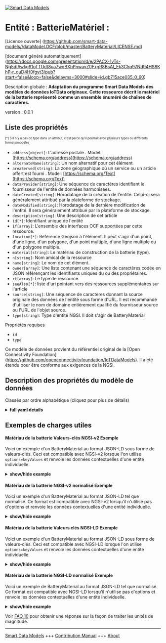 <!-- 10-Header -->  
[![Smart Data Models](https://smartdatamodels.org/wp-content/uploads/2022/01/SmartDataModels_logo.png "Logo")](https://smartdatamodels.org)  
Entité : BatterieMatériel :  
===========================<!-- /10-Header -->  
<!-- 15-License -->  
[Licence ouverte] (https://github.com/smart-data-models//dataModel.OCF/blob/master/BatteryMaterial/LICENSE.md)  
[document généré automatiquement] (https://docs.google.com/presentation/d/e/2PACX-1vTs-Ng5dIAwkg91oTTUdt8ua7woBXhPnwavZ0FxgR8BsAI_Ek3C5q97Nd94HS8KhP-r_quD4H0fgyt3/pub?start=false&loop=false&delayms=3000#slide=id.gb715ace035_0_60)  
<!-- /15-License -->  
<!-- 20-Description -->  
Description globale : **Adaptation du programme Smart Data Models des modèles de données IoTData originaux. Cette ressource décrit le matériel de la batterie représenté comme un ensemble énuméré de chaînes de caractères.**  
version : 0.0.1  
<!-- /20-Description -->  
<!-- 30-PropertiesList -->  

## Liste des propriétés  

<sup><sub>[*] S'il n'y a pas de type dans un attribut, c'est parce qu'il pourrait avoir plusieurs types ou différents formats/modèles</sub></sup>.  
- `address[object]`: L'adresse postale  . Model: [https://schema.org/address](https://schema.org/address)- `alternateName[string]`: Un nom alternatif pour cet élément  - `areaServed[string]`: La zone géographique où un service ou un article offert est fourni  . Model: [https://schema.org/Text](https://schema.org/Text)- `dataProvider[string]`: Une séquence de caractères identifiant le fournisseur de l'entité de données harmonisées.  - `dateCreated[string]`: Horodatage de la création de l'entité. Celui-ci sera généralement attribué par la plateforme de stockage.  - `dateModified[string]`: Horodatage de la dernière modification de l'entité. Il sera généralement attribué par la plateforme de stockage.  - `description[string]`: Une description de cet article  - `id[*]`: Identifiant unique de l'entité  - `if[array]`: L'ensemble des interfaces OCF supportées par cette ressource.  - `location[*]`: Référence Geojson à l'élément. Il peut s'agir d'un point, d'une ligne, d'un polygone, d'un point multiple, d'une ligne multiple ou d'un polygone multiple.  - `material[string]`: Le matériau de construction de la batterie (type).  - `n[string]`: Nom amical de la ressource  - `name[string]`: Le nom de cet élément.  - `owner[array]`: Une liste contenant une séquence de caractères codée en JSON référençant les identifiants uniques du ou des propriétaires.  - `rt[array]`: Le type de ressource.  - `seeAlso[*]`: liste d'uri pointant vers des ressources supplémentaires sur l'article  - `source[string]`: Une séquence de caractères donnant la source originale des données de l'entité sous forme d'URL. Il est recommandé d'utiliser le nom de domaine entièrement qualifié du fournisseur source ou l'URL de l'objet source.  - `type[string]`: Type d'entité NGSI. Il doit s'agir de BatteryMaterial  <!-- /30-PropertiesList -->  
<!-- 35-RequiredProperties -->  
Propriétés requises  
- `id`  - `type`  <!-- /35-RequiredProperties -->  
<!-- 40-RequiredProperties -->  
Ce modèle de données provient du référentiel original de la [Open Connectivity Foundation] (https://github.com/openconnectivityfoundation/IoTDataModels). Il a été étendu pour être conforme aux exigences de la NGSI.  
<!-- /40-RequiredProperties -->  
<!-- 50-DataModelHeader -->  
## Description des propriétés du modèle de données  
Classés par ordre alphabétique (cliquez pour plus de détails)  
<!-- /50-DataModelHeader -->  
<!-- 60-ModelYaml -->  
<details><summary><strong>full yaml details</strong></summary>    
```yaml  
BatteryMaterial:    
  description: 'Smart Data Models Program adaptation of the original IoTData data Models. This Resource describes the battery material represented as an enumerated set of strings.'    
  properties:    
    address:    
      description: 'The mailing address'    
      properties:    
        addressCountry:    
          description: 'Property. The country. For example, Spain. Model:''https://schema.org/addressCountry'''    
          type: string    
        addressLocality:    
          description: 'Property. The locality in which the street address is, and which is in the region. Model:''https://schema.org/addressLocality'''    
          type: string    
        addressRegion:    
          description: 'Property. The region in which the locality is, and which is in the country. Model:''https://schema.org/addressRegion'''    
          type: string    
        postOfficeBoxNumber:    
          description: 'Property. The post office box number for PO box addresses. For example, 03578. Model:''https://schema.org/postOfficeBoxNumber'''    
          type: string    
        postalCode:    
          description: 'Property. The postal code. For example, 24004. Model:''https://schema.org/https://schema.org/postalCode'''    
          type: string    
        streetAddress:    
          description: 'Property. The street address. Model:''https://schema.org/streetAddress'''    
          type: string    
      type: object    
      x-ngsi:    
        model: https://schema.org/address    
        type: Property    
    alternateName:    
      description: 'An alternative name for this item'    
      type: string    
      x-ngsi:    
        type: Property    
    areaServed:    
      description: 'The geographic area where a service or offered item is provided'    
      type: string    
      x-ngsi:    
        model: https://schema.org/Text    
        type: Property    
    dataProvider:    
      description: 'A sequence of characters identifying the provider of the harmonised data entity.'    
      type: string    
      x-ngsi:    
        type: Property    
    dateCreated:    
      description: 'Entity creation timestamp. This will usually be allocated by the storage platform.'    
      format: date-time    
      type: string    
      x-ngsi:    
        type: Property    
    dateModified:    
      description: 'Timestamp of the last modification of the entity. This will usually be allocated by the storage platform.'    
      format: date-time    
      type: string    
      x-ngsi:    
        type: Property    
    description:    
      description: 'A description of this item'    
      type: string    
      x-ngsi:    
        type: Property    
    id:    
      anyOf: &batterymaterial_-_properties_-_owner_-_items_-_anyof    
        - description: 'Property. Identifier format of any NGSI entity'    
          maxLength: 256    
          minLength: 1    
          pattern: ^[\w\-\.\{\}\$\+\*\[\]`|~^@!,:\\]+$    
          type: string    
        - description: 'Property. Identifier format of any NGSI entity'    
          format: uri    
          type: string    
      description: 'Unique identifier of the entity'    
      x-ngsi:    
        type: Property    
    if:    
      description: 'The OCF Interface set supported by this Resource.'    
      items:    
        enum:    
          - oic.if.s    
          - oic.if.baseline    
        type: string    
      minItems: 2    
      readOnly: true    
      type: array    
      uniqueItems: true    
      x-ngsi:    
        type: Property    
    location:    
      description: 'Geojson reference to the item. It can be Point, LineString, Polygon, MultiPoint, MultiLineString or MultiPolygon'    
      oneOf:    
        - description: 'Geoproperty. Geojson reference to the item. Point'    
          properties:    
            bbox:    
              items:    
                type: number    
              minItems: 4    
              type: array    
            coordinates:    
              items:    
                type: number    
              minItems: 2    
              type: array    
            type:    
              enum:    
                - Point    
              type: string    
          required:    
            - type    
            - coordinates    
          title: 'GeoJSON Point'    
          type: object    
        - description: 'Geoproperty. Geojson reference to the item. LineString'    
          properties:    
            bbox:    
              items:    
                type: number    
              minItems: 4    
              type: array    
            coordinates:    
              items:    
                items:    
                  type: number    
                minItems: 2    
                type: array    
              minItems: 2    
              type: array    
            type:    
              enum:    
                - LineString    
              type: string    
          required:    
            - type    
            - coordinates    
          title: 'GeoJSON LineString'    
          type: object    
        - description: 'Geoproperty. Geojson reference to the item. Polygon'    
          properties:    
            bbox:    
              items:    
                type: number    
              minItems: 4    
              type: array    
            coordinates:    
              items:    
                items:    
                  items:    
                    type: number    
                  minItems: 2    
                  type: array    
                minItems: 4    
                type: array    
              type: array    
            type:    
              enum:    
                - Polygon    
              type: string    
          required:    
            - type    
            - coordinates    
          title: 'GeoJSON Polygon'    
          type: object    
        - description: 'Geoproperty. Geojson reference to the item. MultiPoint'    
          properties:    
            bbox:    
              items:    
                type: number    
              minItems: 4    
              type: array    
            coordinates:    
              items:    
                items:    
                  type: number    
                minItems: 2    
                type: array    
              type: array    
            type:    
              enum:    
                - MultiPoint    
              type: string    
          required:    
            - type    
            - coordinates    
          title: 'GeoJSON MultiPoint'    
          type: object    
        - description: 'Geoproperty. Geojson reference to the item. MultiLineString'    
          properties:    
            bbox:    
              items:    
                type: number    
              minItems: 4    
              type: array    
            coordinates:    
              items:    
                items:    
                  items:    
                    type: number    
                  minItems: 2    
                  type: array    
                minItems: 2    
                type: array    
              type: array    
            type:    
              enum:    
                - MultiLineString    
              type: string    
          required:    
            - type    
            - coordinates    
          title: 'GeoJSON MultiLineString'    
          type: object    
        - description: 'Geoproperty. Geojson reference to the item. MultiLineString'    
          properties:    
            bbox:    
              items:    
                type: number    
              minItems: 4    
              type: array    
            coordinates:    
              items:    
                items:    
                  items:    
                    items:    
                      type: number    
                    minItems: 2    
                    type: array    
                  minItems: 4    
                  type: array    
                type: array    
              type: array    
            type:    
              enum:    
                - MultiPolygon    
              type: string    
          required:    
            - type    
            - coordinates    
          title: 'GeoJSON MultiPolygon'    
          type: object    
      x-ngsi:    
        type: Geoproperty    
    material:    
      description: 'The battery construction material (type).'    
      enum:    
        - Alkaline    
        - 'Aluminium Air'    
        - 'Aluminium Ion'    
        - 'Atomic Betavoltaics'    
        - 'Atomic Optoelectric Nuclear'    
        - 'Atomic Nuclear'    
        - 'Bunsen Cell'    
        - 'Chromic Acid Cell'    
        - 'Poggendorff Cell'    
        - 'Clark Cell'    
        - 'Daniell Cell'    
        - 'Dry Cell'    
        - Earth    
        - Flow    
        - 'Flow Vanadium Redox'    
        - 'Flow Zinc Bromine'    
        - 'Flow Zinc Cerium'    
        - Frog    
        - Fuel    
        - 'Galvanic Cell'    
        - Glass    
        - 'Grove Cell'    
        - 'Lead Acid'    
        - 'Lead Acid Deep Cycle'    
        - 'Lead Acid VRLA'    
        - 'Lead Acid AGM'    
        - 'Lead Acid Gel'    
        - 'Leclanche Cell'    
        - 'Lemon Potato'    
        - Lithium    
        - 'Lithium Air'    
        - 'Lithium Ion'    
        - 'Lithium Ion Cobalt Oxide (ICR)'    
        - 'Lithium Ion Manganese Oxide (IMR)'    
        - 'Lithium Ion Polymer'    
        - 'Lithium Iron Phosphate'    
        - 'Lithium Sulfur'    
        - 'Lithium Titanate'    
        - 'Lithium Ion Thin Film'    
        - Magnesium    
        - 'Magnesium Ion'    
        - Mercury    
        - 'Molten Salt'    
        - 'Nickel Cadmium'    
        - 'Nickel Cadmium Vented Cell'    
        - 'Nickel Hydrogen'    
        - 'Nickel Iron '    
        - 'Nickel Metal Hydride'    
        - 'Nickel Metal Hydride Low Self-Discharge'    
        - 'Nickel Oxyhydroxide'    
        - 'Nickel Oxyride'    
        - 'Nickel Zinc'    
        - 'Organic Radical'    
        - Paper    
        - 'Polymer Based'    
        - 'Polysulfide Bromide'    
        - 'Potassium Ion'    
        - 'Pulvermachers Chain'    
        - 'Silicon Air'    
        - 'Silver Calcium'    
        - 'Silver Oxide'    
        - 'Silver Zinc'    
        - 'Sodium Ion'    
        - 'Sodium Sulfur'    
        - 'Solid State'    
        - Sugar    
        - 'Super Iron'    
        - UltraBattery    
        - 'Voltaic Pile'    
        - 'Voltaic Pile Penny'    
        - 'Voltaic Pile Trough'    
        - 'Water Activated'    
        - 'Weston Cell'    
        - 'Zinc Air'    
        - 'Zinc Carbon'    
        - 'Zinc Chloride'    
        - 'Zinc Ion'    
        - Unknown    
      readOnly: true    
      type: string    
      x-ngsi:    
        type: Property    
    n:    
      description: 'Friendly name of the Resource'    
      maxLength: 64    
      readOnly: true    
      type: string    
      x-ngsi:    
        type: Property    
    name:    
      description: 'The name of this item.'    
      type: string    
      x-ngsi:    
        type: Property    
    owner:    
      description: 'A List containing a JSON encoded sequence of characters referencing the unique Ids of the owner(s)'    
      items:    
        anyOf: *batterymaterial_-_properties_-_owner_-_items_-_anyof    
        description: 'Property. Unique identifier of the entity'    
      type: array    
      x-ngsi:    
        type: Property    
    rt:    
      description: 'The Resource Type.'    
      items:    
        enum:    
          - oic.r.batterymaterial    
        maxLength: 64    
        type: string    
      minItems: 1    
      readOnly: true    
      type: array    
      uniqueItems: true    
      x-ngsi:    
        type: Property    
    seeAlso:    
      description: 'list of uri pointing to additional resources about the item'    
      oneOf:    
        - items:    
            format: uri    
            type: string    
          minItems: 1    
          type: array    
        - format: uri    
          type: string    
      x-ngsi:    
        type: Property    
    source:    
      description: 'A sequence of characters giving the original source of the entity data as a URL. Recommended to be the fully qualified domain name of the source provider, or the URL to the source object.'    
      type: string    
      x-ngsi:    
        type: Property    
    type:    
      description: 'NGSI entity type. It has to be BatteryMaterial'    
      enum:    
        - BatteryMaterial    
      type: string    
      x-ngsi:    
        type: Property    
  required:    
    - id    
    - type    
  type: object    
  x-derived-from: https://github.com/OpenInterConnect/IoTDataModels/blob/master/BatteryMaterialResURI.swagger.json    
  x-disclaimer: 'Redistribution and use in source and binary forms, with or without modification, are permitted  provided that the license conditions are met. Copyleft (c) 2021 Contributors to Smart Data Models Program'    
  x-license-url: https://github.com/smart-data-models/dataModel.OCF/blob/master/BatteryMaterial/LICENSE.md    
  x-model-schema: https://smart-data-models.github.io/dataModel.IoTDataModels/BatteryMaterial/schema.json    
  x-model-tags: OCF    
  x-version: 0.0.1    
```  
</details>    
<!-- /60-ModelYaml -->  
<!-- 70-MiddleNotes -->  
<!-- /70-MiddleNotes -->  
<!-- 80-Examples -->  
## Exemples de charges utiles  
#### Matériau de la batterie Valeurs-clés NGSI-v2 Exemple  
Voici un exemple d'un BatteryMaterial au format JSON-LD sous forme de valeurs-clés. Ceci est compatible avec NGSI-v2 lorsque l'on utilise `options=keyValues` et renvoie les données contextuelles d'une entité individuelle.  
<details><summary><strong>show/hide example</strong></summary>    
```json  
{  
  "id": "urn:ngsi-ld:BatteryMaterial:id:BIGG:65391750",  
  "dateCreated": "2015-08-09T21:48:44Z",  
  "dateModified": "2011-09-08T04:27:31Z",  
  "source": "Value two guy eye music wife might. Pressure police relationship cause person. Million official tree say art we system.",  
  "name": "Clearly turn series another kid. Arrive on firm TV the spring piece. Score man crime million stock peace risk.",  
  "alternateName": "Company kid pull realize special maybe. Letter result prevent room. Position billion home discover industry often general.",  
  "description": "Really road stay make face compare heart. Main note green item why ago.",  
  "dataProvider": "Develop throw bar discussion. Head continue growth either these hundred. Story space expect but church.",  
  "owner": [  
    "urn:ngsi-ld:BatteryMaterial:items:DZKF:56488970",  
    "urn:ngsi-ld:BatteryMaterial:items:XBYH:64008923"  
  ],  
  "seeAlso": [  
    "urn:ngsi-ld:BatteryMaterial:items:HLUT:17324623",  
    "urn:ngsi-ld:BatteryMaterial:items:RSRZ:45355989"  
  ],  
  "location": {  
    "type": "Point",  
    "coordinates": [  
      72.3612535,  
      145.935183  
    ]  
  },  
  "address": {  
    "streetAddress": "Break and six table agree. Year garden board claim mention total.",  
    "addressLocality": "Camera responsibility interview animal not. Artist end ball me.",  
    "addressRegion": "Say explain available Mrs floor fall security parent. Pick let challenge decade bed camera develop. Huge likely memory people great mention.",  
    "addressCountry": "Black beat run collection. Country billion any whom doctor. Contain may keep south.",  
    "postalCode": "Close organization man take type save. Tree space wind would off summer.",  
    "postOfficeBoxNumber": "Build president action cover."  
  },  
  "areaServed": "Reality drive forward enter travel game about. Successful who direction stay answer law vote certain."  
}  
```  
</details>  
#### Matériau de la batterie NGSI-v2 normalisé Exemple  
Voici un exemple d'un BatteryMaterial au format JSON-LD tel que normalisé. Ce format est compatible avec NGSI-v2 lorsqu'il n'utilise pas d'options et renvoie les données contextuelles d'une entité individuelle.  
<details><summary><strong>show/hide example</strong></summary>    
```json  
{  
  "id": {  
    "type": "string",  
    "value": "urn:ngsi-ld:BatteryMaterial:id:BIGG:65391750"  
  },  
  "dateCreated": {  
    "format": "date-time",  
    "type": "string",  
    "value": "2015-08-09T21:48:44Z"  
  },  
  "dateModified": {  
    "format": "date-time",  
    "type": "string",  
    "value": "2011-09-08T04:27:31Z"  
  },  
  "source": {  
    "type": "string",  
    "value": "Value two guy eye music wife might. Pressure police relationship cause person. Million official tree say art we system."  
  },  
  "name": {  
    "type": "string",  
    "value": "Clearly turn series another kid. Arrive on firm TV the spring piece. Score man crime million stock peace risk."  
  },  
  "alternateName": {  
    "type": "string",  
    "value": "Company kid pull realize special maybe. Letter result prevent room. Position billion home discover industry often general."  
  },  
  "description": {  
    "type": "string",  
    "value": "Really road stay make face compare heart. Main note green item why ago."  
  },  
  "dataProvider": {  
    "type": "string",  
    "value": "Develop throw bar discussion. Head continue growth either these hundred. Story space expect but church."  
  },  
  "owner": {  
    "type": "array",  
    "value": [  
      "urn:ngsi-ld:BatteryMaterial:items:DZKF:56488970",  
      "urn:ngsi-ld:BatteryMaterial:items:XBYH:64008923"  
    ]  
  },  
  "seeAlso": {  
    "type": "array",  
    "value": [  
      "urn:ngsi-ld:BatteryMaterial:items:HLUT:17324623",  
      "urn:ngsi-ld:BatteryMaterial:items:RSRZ:45355989"  
    ]  
  },  
  "location": {  
    "type": "object",  
    "value": {  
      "type": "Point",  
      "coordinates": [  
        72.3612535,  
        145.935183  
      ]  
    }  
  },  
  "address": {  
    "type": "object",  
    "value": {  
      "streetAddress": "Break and six table agree. Year garden board claim mention total.",  
      "addressLocality": "Camera responsibility interview animal not. Artist end ball me.",  
      "addressRegion": "Say explain available Mrs floor fall security parent. Pick let challenge decade bed camera develop. Huge likely memory people great mention.",  
      "addressCountry": "Black beat run collection. Country billion any whom doctor. Contain may keep south.",  
      "postalCode": "Close organization man take type save. Tree space wind would off summer.",  
      "postOfficeBoxNumber": "Build president action cover."  
    }  
  },  
  "areaServed": {  
    "type": "string",  
    "value": "Reality drive forward enter travel game about. Successful who direction stay answer law vote certain."  
  }  
}  
```  
</details>  
#### Matériau de la batterie Valeurs clés NGSI-LD Exemple  
Voici un exemple d'un BatteryMaterial au format JSON-LD sous forme de valeurs-clés. Ceci est compatible avec NGSI-LD lorsque l'on utilise `options=keyValues` et renvoie les données contextuelles d'une entité individuelle.  
<details><summary><strong>show/hide example</strong></summary>    
```json  
{  
    "id": "urn:ngsi-ld:BatteryMaterial:id:BIGG:65391750",  
    "dateCreated": "2015-08-09T21:48:44Z",  
    "dateModified": "2011-09-08T04:27:31Z",  
    "source": "Value two guy eye music wife might. Pressure police relationship cause person. Million official tree say art we system.",  
    "name": "Clearly turn series another kid. Arrive on firm TV the spring piece. Score man crime million stock peace risk.",  
    "alternateName": "Company kid pull realize special maybe. Letter result prevent room. Position billion home discover industry often general.",  
    "description": "Really road stay make face compare heart. Main note green item why ago.",  
    "dataProvider": "Develop throw bar discussion. Head continue growth either these hundred. Story space expect but church.",  
    "owner": [  
        "urn:ngsi-ld:BatteryMaterial:items:DZKF:56488970",  
        "urn:ngsi-ld:BatteryMaterial:items:XBYH:64008923"  
    ],  
    "seeAlso": [  
        "urn:ngsi-ld:BatteryMaterial:items:HLUT:17324623",  
        "urn:ngsi-ld:BatteryMaterial:items:RSRZ:45355989"  
    ],  
    "location": {  
        "type": "Point",  
        "coordinates": [  
            72.3612535,  
            145.935183  
        ]  
    },  
    "address": {  
        "streetAddress": "Break and six table agree. Year garden board claim mention total.",  
        "addressLocality": "Camera responsibility interview animal not. Artist end ball me.",  
        "addressRegion": "Say explain available Mrs floor fall security parent. Pick let challenge decade bed camera develop. Huge likely memory people great mention.",  
        "addressCountry": "Black beat run collection. Country billion any whom doctor. Contain may keep south.",  
        "postalCode": "Close organization man take type save. Tree space wind would off summer.",  
        "postOfficeBoxNumber": "Build president action cover."  
    },  
    "areaServed": "Reality drive forward enter travel game about. Successful who direction stay answer law vote certain.",  
    "@context": [  
        "https://smartdatamodels.org/context.jsonld",  
        "https://raw.githubusercontent.com/smart-data-models/dataModel.OCF/master/context.jsonld"  
    ]  
}  
```  
</details>  
#### Matériau de la batterie NGSI-LD normalisé Exemple  
Voici un exemple de BatteryMaterial au format JSON-LD tel que normalisé. Ce format est compatible avec NGSI-LD lorsqu'il n'utilise pas d'options et renvoie les données contextuelles d'une entité individuelle.  
<details><summary><strong>show/hide example</strong></summary>    
```json  
{  
    "id": "urn:ngsi-ld:BatteryMaterial:id:HCTC:40821775",  
    "dateCreated": {  
        "type": "Property",  
        "value": {  
            "@type": "DateTime",  
            "@value": "2017-07-21T12:56:20Z"  
        }  
    },  
    "dateModified": {  
        "type": "Property",  
        "value": {  
            "@type": "DateTime",  
            "@value": "1993-07-01T23:00:49Z"  
        }  
    },  
    "source": {  
        "type": "Property",  
        "value": "Live current program whom order throughout. Then as sure daughter may. Head adult result increase edge lay."  
    },  
    "name": {  
        "type": "Property",  
        "value": "Himself central situation prepare that adult point."  
    },  
    "alternateName": {  
        "type": "Property",  
        "value": "Type statement only air dark open despite. Ball college military number."  
    },  
    "description": {  
        "type": "Property",  
        "value": "Modern affect item. Bag better according modern similar week. Outside interest beat often do. Protect debate evidence range city some."  
    },  
    "dataProvider": {  
        "type": "Property",  
        "value": "Choose either although once. Population director color fall. Everyone whose bit. Economy lot your organization she road learn plan."  
    },  
    "owner": {  
        "type": "Property",  
        "value": [  
            "urn:ngsi-ld:BatteryMaterial:items:JHVW:48519448",  
            "urn:ngsi-ld:BatteryMaterial:items:IZMM:77243061"  
        ]  
    },  
    "seeAlso": {  
        "type": "Property",  
        "value": [  
            "urn:ngsi-ld:BatteryMaterial:items:NXED:66845258"  
        ]  
    },  
    "location": {  
        "type": "Property",  
        "value": {  
            "type": "Point",  
            "coordinates": [  
                3.9893905,  
                -149.157008  
            ]  
        }  
    },  
    "address": {  
        "type": "Property",  
        "value": {  
            "streetAddress": "Probably ask half behavior risk. Citizen school tough government north simple former. American view rock school fill true. Away behind level whether.",  
            "addressLocality": "Class amount again system act consumer subject. Left keep building identify case. Decade create reveal billion Mr. Clear purpose stand piece today bit who.",  
            "addressRegion": "Be other official life. Court first available find face across task.",  
            "addressCountry": "Public home rock point maybe design. Police that whom morning inside coach choose. Sell whole remain range account candidate over paper.",  
            "postalCode": "Ten heavy recently miss concern. Race several great know. Care once level western trouble.",  
            "postOfficeBoxNumber": "Specific cause example government nice free window product. And she water she between."  
        }  
    },  
    "areaServed": {  
        "type": "Property",  
        "value": "Yourself activity wrong pattern Mrs important. Finally moment western wish strategy likely be."  
    },  
    "@context": [  
        "https://smartdatamodels.org/context.jsonld",  
        "https://raw.githubusercontent.com/smart-data-models/dataModel.OCF/master/context.jsonld"  
    ]  
}  
```  
</details><!-- /80-Examples -->  
<!-- 90-FooterNotes -->  
<!-- /90-FooterNotes -->  
<!-- 95-Units -->  
Voir [FAQ 10](https://smartdatamodels.org/index.php/faqs/) pour obtenir une réponse sur la façon de traiter les unités de magnitude.  
<!-- /95-Units -->  
<!-- 97-LastFooter -->  
---  
[Smart Data Models](https://smartdatamodels.org) +++ [Contribution Manual](https://bit.ly/contribution_manual) +++ [About](https://bit.ly/Introduction_SDM)<!-- /97-LastFooter -->  
